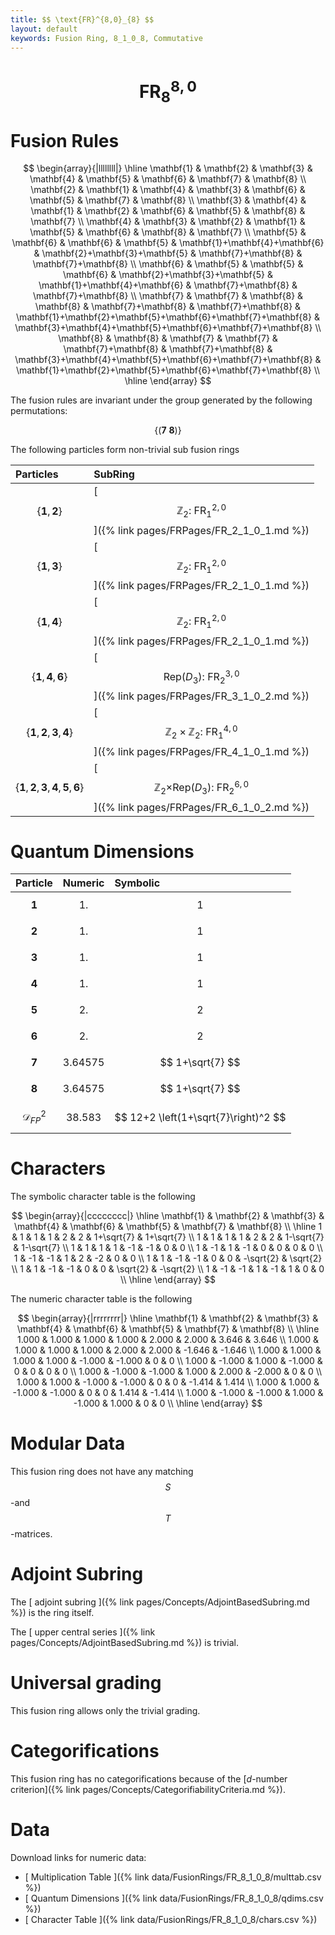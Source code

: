 ```yaml
---
title: $$ \text{FR}^{8,0}_{8} $$
layout: default
keywords: Fusion Ring, 8_1_0_8, Commutative
---
```

# $$ \text{FR}^{8,0}_{8} $$


# Fusion Rules

$$
\begin{array}{|llllllll|}
\hline
 \mathbf{1} & \mathbf{2} & \mathbf{3} & \mathbf{4} & \mathbf{5} & \mathbf{6} & \mathbf{7} & \mathbf{8} \\
 \mathbf{2} & \mathbf{1} & \mathbf{4} & \mathbf{3} & \mathbf{6} & \mathbf{5} & \mathbf{7} & \mathbf{8} \\
 \mathbf{3} & \mathbf{4} & \mathbf{1} & \mathbf{2} & \mathbf{6} & \mathbf{5} & \mathbf{8} & \mathbf{7} \\
 \mathbf{4} & \mathbf{3} & \mathbf{2} & \mathbf{1} & \mathbf{5} & \mathbf{6} & \mathbf{8} & \mathbf{7} \\
 \mathbf{5} & \mathbf{6} & \mathbf{6} & \mathbf{5} & \mathbf{1}+\mathbf{4}+\mathbf{6} & \mathbf{2}+\mathbf{3}+\mathbf{5} & \mathbf{7}+\mathbf{8} & \mathbf{7}+\mathbf{8} \\
 \mathbf{6} & \mathbf{5} & \mathbf{5} & \mathbf{6} & \mathbf{2}+\mathbf{3}+\mathbf{5} & \mathbf{1}+\mathbf{4}+\mathbf{6} & \mathbf{7}+\mathbf{8} & \mathbf{7}+\mathbf{8} \\
 \mathbf{7} & \mathbf{7} & \mathbf{8} & \mathbf{8} & \mathbf{7}+\mathbf{8} & \mathbf{7}+\mathbf{8} & \mathbf{1}+\mathbf{2}+\mathbf{5}+\mathbf{6}+\mathbf{7}+\mathbf{8} & \mathbf{3}+\mathbf{4}+\mathbf{5}+\mathbf{6}+\mathbf{7}+\mathbf{8} \\
 \mathbf{8} & \mathbf{8} & \mathbf{7} & \mathbf{7} & \mathbf{7}+\mathbf{8} & \mathbf{7}+\mathbf{8} & \mathbf{3}+\mathbf{4}+\mathbf{5}+\mathbf{6}+\mathbf{7}+\mathbf{8} & \mathbf{1}+\mathbf{2}+\mathbf{5}+\mathbf{6}+\mathbf{7}+\mathbf{8} \\
\hline
\end{array}
$$


The fusion rules are invariant under the group generated by the following permutations:

$$ \{(\mathbf{7} \  \mathbf{8})\} $$


The following particles form non-trivial sub fusion rings

| Particles | SubRing |
| :------ | :------ |
| $$ \{\mathbf{1},\mathbf{2}\} $$ | [ $$ \mathbb{Z}_2:\ \text{FR}^{2,0}_{1} $$ ]({% link pages/FRPages/FR_2_1_0_1.md %}) |
| $$ \{\mathbf{1},\mathbf{3}\} $$ | [ $$ \mathbb{Z}_2:\ \text{FR}^{2,0}_{1} $$ ]({% link pages/FRPages/FR_2_1_0_1.md %}) |
| $$ \{\mathbf{1},\mathbf{4}\} $$ | [ $$ \mathbb{Z}_2:\ \text{FR}^{2,0}_{1} $$ ]({% link pages/FRPages/FR_2_1_0_1.md %}) |
| $$ \{\mathbf{1},\mathbf{4},\mathbf{6}\} $$ | [ $$ \left.\text{Rep(}D_3\right):\ \text{FR}^{3,0}_{2} $$ ]({% link pages/FRPages/FR_3_1_0_2.md %}) |
| $$ \{\mathbf{1},\mathbf{2},\mathbf{3},\mathbf{4}\} $$ | [ $$ \mathbb{Z}_2\times \mathbb{Z}_2:\ \text{FR}^{4,0}_{1} $$ ]({% link pages/FRPages/FR_4_1_0_1.md %}) |
| $$ \{\mathbf{1},\mathbf{2},\mathbf{3},\mathbf{4},\mathbf{5},\mathbf{6}\} $$ | [ $$ \left.\mathbb{Z}_2\text{$\times $Rep(}D_3\right):\ \text{FR}^{6,0}_{2} $$ ]({% link pages/FRPages/FR_6_1_0_2.md %}) |

# Quantum Dimensions

| Particle | Numeric | Symbolic |
| :------ | :------ | :------ |
| $$ \mathbf{1} $$ | $$ 1. $$ | $$ 1 $$ |
| $$ \mathbf{2} $$ | $$ 1. $$ | $$ 1 $$ |
| $$ \mathbf{3} $$ | $$ 1. $$ | $$ 1 $$ |
| $$ \mathbf{4} $$ | $$ 1. $$ | $$ 1 $$ |
| $$ \mathbf{5} $$ | $$ 2. $$ | $$ 2 $$ |
| $$ \mathbf{6} $$ | $$ 2. $$ | $$ 2 $$ |
| $$ \mathbf{7} $$ | $$ 3.64575 $$ | $$ 1+\sqrt{7} $$ |
| $$ \mathbf{8} $$ | $$ 3.64575 $$ | $$ 1+\sqrt{7} $$ |
| $$ \mathcal{D}_{FP}^2 $$ | $$ 38.583 $$ | $$ 12+2 \left(1+\sqrt{7}\right)^2 $$ |

# Characters

The symbolic character table is the following

$$
\begin{array}{|cccccccc|}
\hline
 \mathbf{1} & \mathbf{2} & \mathbf{3} & \mathbf{4} & \mathbf{6} & \mathbf{5} & \mathbf{7} & \mathbf{8} \\
\hline
 1 & 1 & 1 & 1 & 2 & 2 & 1+\sqrt{7} & 1+\sqrt{7} \\
 1 & 1 & 1 & 1 & 2 & 2 & 1-\sqrt{7} & 1-\sqrt{7} \\
 1 & 1 & 1 & 1 & -1 & -1 & 0 & 0 \\
 1 & -1 & 1 & -1 & 0 & 0 & 0 & 0 \\
 1 & -1 & -1 & 1 & 2 & -2 & 0 & 0 \\
 1 & 1 & -1 & -1 & 0 & 0 & -\sqrt{2} & \sqrt{2} \\
 1 & 1 & -1 & -1 & 0 & 0 & \sqrt{2} & -\sqrt{2} \\
 1 & -1 & -1 & 1 & -1 & 1 & 0 & 0 \\
\hline
\end{array}
$$

The numeric character table is the following

$$
\begin{array}{|rrrrrrrr|}
\hline
 \mathbf{1} & \mathbf{2} & \mathbf{3} & \mathbf{4} & \mathbf{6} & \mathbf{5} & \mathbf{7} & \mathbf{8} \\
\hline
 1.000 & 1.000 & 1.000 & 1.000 & 2.000 & 2.000 & 3.646 & 3.646 \\
 1.000 & 1.000 & 1.000 & 1.000 & 2.000 & 2.000 & -1.646 & -1.646 \\
 1.000 & 1.000 & 1.000 & 1.000 & -1.000 & -1.000 & 0 & 0 \\
 1.000 & -1.000 & 1.000 & -1.000 & 0 & 0 & 0 & 0 \\
 1.000 & -1.000 & -1.000 & 1.000 & 2.000 & -2.000 & 0 & 0 \\
 1.000 & 1.000 & -1.000 & -1.000 & 0 & 0 & -1.414 & 1.414 \\
 1.000 & 1.000 & -1.000 & -1.000 & 0 & 0 & 1.414 & -1.414 \\
 1.000 & -1.000 & -1.000 & 1.000 & -1.000 & 1.000 & 0 & 0 \\
\hline
\end{array}
$$

# Modular Data

This fusion ring does not have any matching $$ S $$-and $$ T $$-matrices.

# Adjoint Subring

The [ adjoint subring ]({% link pages/Concepts/AdjointBasedSubring.md %}) is the ring itself.

The [ upper central series ]({% link pages/Concepts/AdjointBasedSubring.md %}) is trivial.

# Universal grading

This fusion ring allows only the trivial grading.

# Categorifications

This fusion ring has no  categorifications because of the [$d$-number criterion]({% link pages/Concepts/CategorifiabilityCriteria.md %}).

# Data

Download links for numeric data:

* [ Multiplication Table ]({% link data/FusionRings/FR_8_1_0_8/multtab.csv %})
* [ Quantum Dimensions ]({% link data/FusionRings/FR_8_1_0_8/qdims.csv %})
* [ Character Table ]({% link data/FusionRings/FR_8_1_0_8/chars.csv %})
